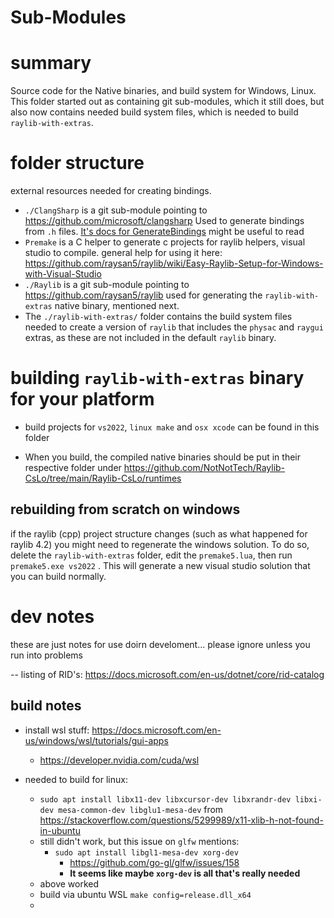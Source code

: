 # Sub-Modules

# summary
Source code for the Native binaries, and build system for Windows, Linux.
This folder started out as containing git sub-modules, which it still does, but also now contains needed build system files, which is needed to build `raylib-with-extras`.




# folder structure
external resources needed for creating bindings.

- `./ClangSharp` is a git sub-module pointing to https://github.com/microsoft/clangsharp Used to generate bindings from `.h` files. [It's docs for GenerateBindings](https://github.com/microsoft/clangsharp#generating-bindings) might be useful to read
- `Premake` is a C helper to generate c projects for raylib helpers, visual studio to compile.   general help for using it here: https://github.com/raysan5/raylib/wiki/Easy-Raylib-Setup-for-Windows-with-Visual-Studio
- `./Raylib` is a git sub-module pointing to https://github.com/raysan5/raylib  used for generating the `raylib-with-extras` native binary, mentioned next.
- The `./raylib-with-extras/` folder contains the build system files needed to create a version of `raylib` that includes the `physac` and `raygui` extras, as these are not included in the default `raylib` binary.


# building `raylib-with-extras` binary for your platform

- build projects for `vs2022`, `linux make`  and `osx xcode` can be found in this folder

- When you build, the compiled native binaries should be put in their respective folder under https://github.com/NotNotTech/Raylib-CsLo/tree/main/Raylib-CsLo/runtimes


## rebuilding from scratch on windows
if the raylib (cpp) project structure changes (such as what happened for raylib 4.2) you might need to regenerate the windows solution.   To do so, delete the `raylib-with-extras` folder, edit the `premake5.lua`, then run `premake5.exe vs2022` .  This will generate a new visual studio solution that you can build normally.

# dev notes
these are just notes for use doirn develoment...  please ignore unless you run into problems

-- listing of RID's: https://docs.microsoft.com/en-us/dotnet/core/rid-catalog

## build notes
- install wsl stuff: https://docs.microsoft.com/en-us/windows/wsl/tutorials/gui-apps
  - https://developer.nvidia.com/cuda/wsl

- needed to build for linux:
  - `sudo apt install libx11-dev libxcursor-dev libxrandr-dev libxi-dev mesa-common-dev libglu1-mesa-dev`  from https://stackoverflow.com/questions/5299989/x11-xlib-h-not-found-in-ubuntu
  - still didn't work, but this issue on `glfw` mentions:
    - `sudo apt install libgl1-mesa-dev xorg-dev`
      - https://github.com/go-gl/glfw/issues/158
      - **It seems like maybe `xorg-dev` is all that's really needed**
  - above worked
  - build via ubuntu WSL `make config=release.dll_x64`
  - 